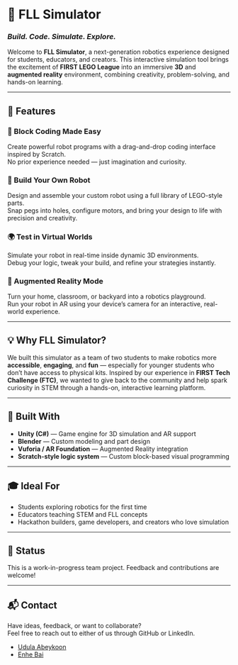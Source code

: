 <h1>🌟 FLL Simulator</h1>
<h3><em>Build. Code. Simulate. Explore.</em></h3>

<p>
Welcome to <strong>FLL Simulator</strong>, a next-generation robotics experience designed for students, educators, and creators. This interactive simulation tool brings the excitement of <strong>FIRST LEGO League</strong> into an immersive <strong>3D</strong> and <strong>augmented reality</strong> environment, combining creativity, problem-solving, and hands-on learning.
</p>

<hr>

<h2>🚀 Features</h2>

<h3>🧱 Block Coding Made Easy</h3>
<p>
Create powerful robot programs with a drag-and-drop coding interface inspired by Scratch.<br>
No prior experience needed — just imagination and curiosity.
</p>

<h3>🤖 Build Your Own Robot</h3>
<p>
Design and assemble your custom robot using a full library of LEGO-style parts.<br>
Snap pegs into holes, configure motors, and bring your design to life with precision and creativity.
</p>

<h3>🌍 Test in Virtual Worlds</h3>
<p>
Simulate your robot in real-time inside dynamic 3D environments.<br>
Debug your logic, tweak your build, and refine your strategies instantly.
</p>

<h3>📱 Augmented Reality Mode</h3>
<p>
Turn your home, classroom, or backyard into a robotics playground.<br>
Run your robot in AR using your device’s camera for an interactive, real-world experience.
</p>

<hr>

<h2>💡 Why FLL Simulator?</h2>
<p>
We built this simulator as a team of two students to make robotics more <strong>accessible</strong>, <strong>engaging</strong>, and <strong>fun</strong> — especially for younger students who don’t have access to physical kits. Inspired by our experience in <strong>FIRST Tech Challenge (FTC)</strong>, we wanted to give back to the community and help spark curiosity in STEM through a hands-on, interactive learning platform.
</p>

<hr>

<h2>🔧 Built With</h2>
<ul>
  <li><strong>Unity (C#)</strong> — Game engine for 3D simulation and AR support</li>
  <li><strong>Blender</strong> — Custom modeling and part design</li>
  <li><strong>Vuforia / AR Foundation</strong> — Augmented Reality integration</li>
  <li><strong>Scratch-style logic system</strong> — Custom block-based visual programming</li>
</ul>

<hr>

<h2>🎓 Ideal For</h2>
<ul>
  <li>Students exploring robotics for the first time</li>
  <li>Educators teaching STEM and FLL concepts</li>
  <li>Hackathon builders, game developers, and creators who love simulation</li>
</ul>

<hr>

<h2>🚧 Status</h2>
<p>This is a work-in-progress team project. Feedback and contributions are welcome!</p>

<hr>

<h2>📬 Contact</h2>
<p>
Have ideas, feedback, or want to collaborate?<br>
Feel free to reach out to either of us through GitHub or LinkedIn.
<ul>
  <li><a href="https://github.com/UdulaAbeykoon">Udula Abeykoon</a></li>
  <li><a href="https://github.com/iab131">Enhe Bai</a></li>
</ul>
</p>
